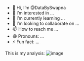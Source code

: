 - 👋 Hi, I’m @DataBySwapna
- 👀 I’m interested in ...
- 🌱 I’m currently learning ...
- 💞️ I’m looking to collaborate on ...
- 📫 How to reach me ...
- 😄 Pronouns: ...
- ⚡ Fun fact: ...

<!---
DataBySwapna/DataBySwapna is a ✨ special ✨ repository because its `README.md` (this file) appears on your GitHub profile.
You can click the Preview link to take a look at your changes.
--->
This is my analysis:
![image](https://github.com/user-attachments/assets/fbf4509f-c641-483e-abbc-ca684ddcb443)


